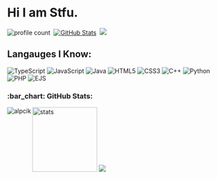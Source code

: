 # Hi I am Stfu.
![profile count](https://komarev.com/ghpvc/?username=alpcik&color=blue)&nbsp;
[![GitHub Stats](https://img.shields.io/github/followers/alpcik?label=follow&style=social)](https://github.com/alpcik)&nbsp;
<a href="https://instagram.com/klautaltidore"><img src="https://img.shields.io/badge/@klautaltidore-E4405F?style=flat&logo=Instagram&logoColor=white"/></a> &nbsp;

## Langauges I Know:
![TypeScript](https://img.shields.io/badge/typescript-%23007ACC.svg?style=for-the-badge&logo=typescript&logoColor=white)
![JavaScript](https://img.shields.io/badge/javascript-%23323330.svg?style=for-the-badge&logo=javascript&logoColor=%23F7DF1E)
![Java](https://img.shields.io/badge/java-%23ED8B00.svg?style=for-the-badge&logo=java&logoColor=white)
![HTML5](https://img.shields.io/badge/html5-%23E34F26.svg?style=for-the-badge&logo=html5&logoColor=white)
![CSS3](https://img.shields.io/badge/css3-%231572B6.svg?style=for-the-badge&logo=css3&logoColor=white)
![C++](https://img.shields.io/badge/c++-%2300599C.svg?style=for-the-badge&logo=c%2B%2B&logoColor=white)
![Python](https://img.shields.io/badge/Python-3776AB?style=for-the-badge&logo=python&logoColor=white)
![PHP](https://img.shields.io/badge/php-%23777BB4.svg?style=for-the-badge&logo=php&logoColor=white)
![EJS](https://img.shields.io/badge/ejs-%23007ACC.svg?style=for-the-badge&logo=ejs&logoColor=white)

<h3 align="left">:bar_chart: GitHub Stats:</h3>

<p><img align="left" src="https://github-readme-stats.vercel.app/api/top-langs?username=alpcik&show_icons=true&theme=dark&locale=en&layout=compact" alt="alpcik" /></p>
<p align="left">
   <img src="https://github-readme-stats.vercel.app/api?username=alpcik&count_private=true&show_icons=true&theme=dark&hide_border=true" width="%100" height="150px" alt="stats" />
<img src="https://github-profile-trophy.vercel.app/?username=alpcik&theme=radical" />
</p>
